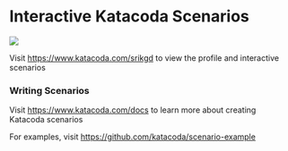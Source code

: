 # Interactive Katacoda Scenarios

[![](http://shields.katacoda.com/katacoda/srikgd/count.svg)](https://www.katacoda.com/srikgd "Get your profile on Katacoda.com")

Visit https://www.katacoda.com/srikgd to view the profile and interactive scenarios

### Writing Scenarios
Visit https://www.katacoda.com/docs to learn more about creating Katacoda scenarios

For examples, visit https://github.com/katacoda/scenario-example
